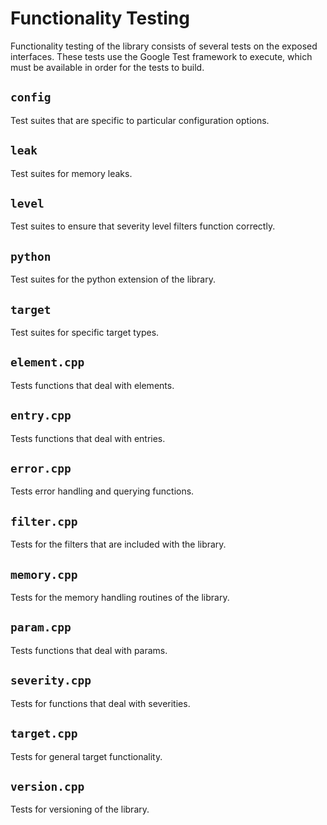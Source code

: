 # Functionality Testing
Functionality testing of the library consists of several tests on the
exposed interfaces. These tests use the Google Test framework to execute, which
must be available in order for the tests to build.


## `config`
Test suites that are specific to particular configuration options.

## `leak`
Test suites for memory leaks.


## `level`
Test suites to ensure that severity level filters function correctly.


## `python`
Test suites for the python extension of the library.


## `target`
Test suites for specific target types.


## `element.cpp`
Tests functions that deal with elements.


## `entry.cpp`
Tests functions that deal with entries.


## `error.cpp`
Tests error handling and querying functions.


## `filter.cpp`
Tests for the filters that are included with the library.


## `memory.cpp`
Tests for the memory handling routines of the library.


## `param.cpp`
Tests functions that deal with params.


## `severity.cpp`
Tests for functions that deal with severities.


## `target.cpp`
Tests for general target functionality.


## `version.cpp`
Tests for versioning of the library.
